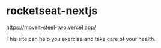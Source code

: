 # rocketseat-nextjs
https://moveit-steel-two.vercel.app/

This site can help you exercise and take care of your health.
